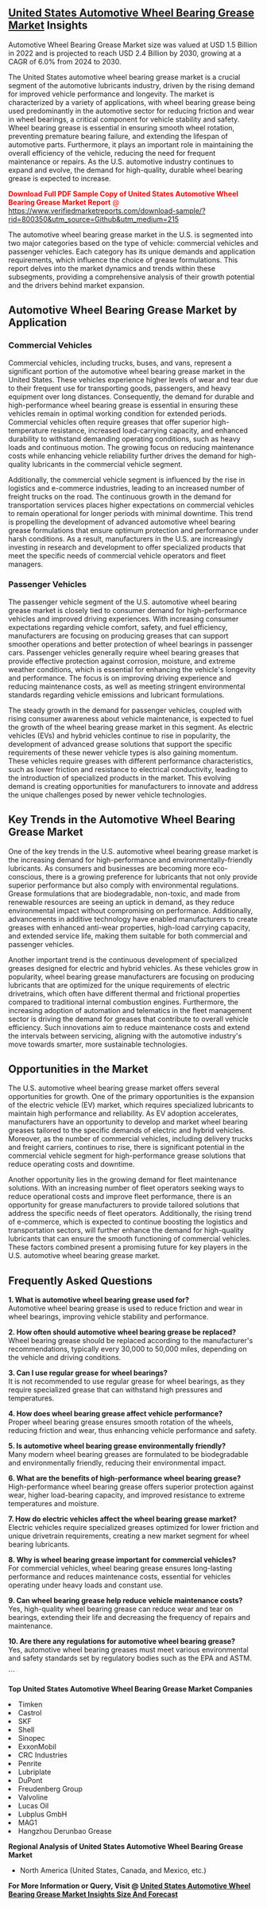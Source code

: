 <h2><a href="https://www.verifiedmarketreports.com/download-sample/?rid=800350&amp;utm_source=Github&amp;utm_medium=215" target="_blank">United States Automotive Wheel Bearing Grease Market</a> Insights</h2><p>Automotive Wheel Bearing Grease Market size was valued at USD 1.5 Billion in 2022 and is projected to reach USD 2.4 Billion by 2030, growing at a CAGR of 6.0% from 2024 to 2030.</p><p><p>The United States automotive wheel bearing grease market is a crucial segment of the automotive lubricants industry, driven by the rising demand for improved vehicle performance and longevity. The market is characterized by a variety of applications, with wheel bearing grease being used predominantly in the automotive sector for reducing friction and wear in wheel bearings, a critical component for vehicle stability and safety. Wheel bearing grease is essential in ensuring smooth wheel rotation, preventing premature bearing failure, and extending the lifespan of automotive parts. Furthermore, it plays an important role in maintaining the overall efficiency of the vehicle, reducing the need for frequent maintenance or repairs. As the U.S. automotive industry continues to expand and evolve, the demand for high-quality, durable wheel bearing grease is expected to increase. <p><span class=""><span style="color: #ff0000;"><strong>Download Full PDF Sample Copy of United States Automotive Wheel Bearing Grease Market Report</strong> @ </span><a href="https://www.verifiedmarketreports.com/download-sample/?rid=800350&amp;utm_source=Github&amp;utm_medium=215" target="_blank">https://www.verifiedmarketreports.com/download-sample/?rid=800350&amp;utm_source=Github&amp;utm_medium=215</a></span></p></p><p>The automotive wheel bearing grease market in the U.S. is segmented into two major categories based on the type of vehicle: commercial vehicles and passenger vehicles. Each category has its unique demands and application requirements, which influence the choice of grease formulations. This report delves into the market dynamics and trends within these subsegments, providing a comprehensive analysis of their growth potential and the drivers behind market expansion.</p><h2>Automotive Wheel Bearing Grease Market by Application</h2><h3>Commercial Vehicles</h3><p>Commercial vehicles, including trucks, buses, and vans, represent a significant portion of the automotive wheel bearing grease market in the United States. These vehicles experience higher levels of wear and tear due to their frequent use for transporting goods, passengers, and heavy equipment over long distances. Consequently, the demand for durable and high-performance wheel bearing grease is essential in ensuring these vehicles remain in optimal working condition for extended periods. Commercial vehicles often require greases that offer superior high-temperature resistance, increased load-carrying capacity, and enhanced durability to withstand demanding operating conditions, such as heavy loads and continuous motion. The growing focus on reducing maintenance costs while enhancing vehicle reliability further drives the demand for high-quality lubricants in the commercial vehicle segment.<p>Additionally, the commercial vehicle segment is influenced by the rise in logistics and e-commerce industries, leading to an increased number of freight trucks on the road. The continuous growth in the demand for transportation services places higher expectations on commercial vehicles to remain operational for longer periods with minimal downtime. This trend is propelling the development of advanced automotive wheel bearing grease formulations that ensure optimum protection and performance under harsh conditions. As a result, manufacturers in the U.S. are increasingly investing in research and development to offer specialized products that meet the specific needs of commercial vehicle operators and fleet managers.</p><h3>Passenger Vehicles</h3><p>The passenger vehicle segment of the U.S. automotive wheel bearing grease market is closely tied to consumer demand for high-performance vehicles and improved driving experiences. With increasing consumer expectations regarding vehicle comfort, safety, and fuel efficiency, manufacturers are focusing on producing greases that can support smoother operations and better protection of wheel bearings in passenger cars. Passenger vehicles generally require wheel bearing greases that provide effective protection against corrosion, moisture, and extreme weather conditions, which is essential for enhancing the vehicle's longevity and performance. The focus is on improving driving experience and reducing maintenance costs, as well as meeting stringent environmental standards regarding vehicle emissions and lubricant formulations.<p>The steady growth in the demand for passenger vehicles, coupled with rising consumer awareness about vehicle maintenance, is expected to fuel the growth of the wheel bearing grease market in this segment. As electric vehicles (EVs) and hybrid vehicles continue to rise in popularity, the development of advanced grease solutions that support the specific requirements of these newer vehicle types is also gaining momentum. These vehicles require greases with different performance characteristics, such as lower friction and resistance to electrical conductivity, leading to the introduction of specialized products in the market. This evolving demand is creating opportunities for manufacturers to innovate and address the unique challenges posed by newer vehicle technologies.</p><h2>Key Trends in the Automotive Wheel Bearing Grease Market</h2><p>One of the key trends in the U.S. automotive wheel bearing grease market is the increasing demand for high-performance and environmentally-friendly lubricants. As consumers and businesses are becoming more eco-conscious, there is a growing preference for lubricants that not only provide superior performance but also comply with environmental regulations. Grease formulations that are biodegradable, non-toxic, and made from renewable resources are seeing an uptick in demand, as they reduce environmental impact without compromising on performance. Additionally, advancements in additive technology have enabled manufacturers to create greases with enhanced anti-wear properties, high-load carrying capacity, and extended service life, making them suitable for both commercial and passenger vehicles.<p>Another important trend is the continuous development of specialized greases designed for electric and hybrid vehicles. As these vehicles grow in popularity, wheel bearing grease manufacturers are focusing on producing lubricants that are optimized for the unique requirements of electric drivetrains, which often have different thermal and frictional properties compared to traditional internal combustion engines. Furthermore, the increasing adoption of automation and telematics in the fleet management sector is driving the demand for greases that contribute to overall vehicle efficiency. Such innovations aim to reduce maintenance costs and extend the intervals between servicing, aligning with the automotive industry's move towards smarter, more sustainable technologies.</p><h2>Opportunities in the Market</h2><p>The U.S. automotive wheel bearing grease market offers several opportunities for growth. One of the primary opportunities is the expansion of the electric vehicle (EV) market, which requires specialized lubricants to maintain high performance and reliability. As EV adoption accelerates, manufacturers have an opportunity to develop and market wheel bearing greases tailored to the specific demands of electric and hybrid vehicles. Moreover, as the number of commercial vehicles, including delivery trucks and freight carriers, continues to rise, there is significant potential in the commercial vehicle segment for high-performance grease solutions that reduce operating costs and downtime. <p>Another opportunity lies in the growing demand for fleet maintenance solutions. With an increasing number of fleet operators seeking ways to reduce operational costs and improve fleet performance, there is an opportunity for grease manufacturers to provide tailored solutions that address the specific needs of fleet operators. Additionally, the rising trend of e-commerce, which is expected to continue boosting the logistics and transportation sectors, will further enhance the demand for high-quality lubricants that can ensure the smooth functioning of commercial vehicles. These factors combined present a promising future for key players in the U.S. automotive wheel bearing grease market.</p><h2>Frequently Asked Questions</h2><p><b>1. What is automotive wheel bearing grease used for?</b><br>Automotive wheel bearing grease is used to reduce friction and wear in wheel bearings, improving vehicle stability and performance.</p><p><b>2. How often should automotive wheel bearing grease be replaced?</b><br>Wheel bearing grease should be replaced according to the manufacturer's recommendations, typically every 30,000 to 50,000 miles, depending on the vehicle and driving conditions.</p><p><b>3. Can I use regular grease for wheel bearings?</b><br>It is not recommended to use regular grease for wheel bearings, as they require specialized grease that can withstand high pressures and temperatures.</p><p><b>4. How does wheel bearing grease affect vehicle performance?</b><br>Proper wheel bearing grease ensures smooth rotation of the wheels, reducing friction and wear, thus enhancing vehicle performance and safety.</p><p><b>5. Is automotive wheel bearing grease environmentally friendly?</b><br>Many modern wheel bearing greases are formulated to be biodegradable and environmentally friendly, reducing their environmental impact.</p><p><b>6. What are the benefits of high-performance wheel bearing grease?</b><br>High-performance wheel bearing grease offers superior protection against wear, higher load-bearing capacity, and improved resistance to extreme temperatures and moisture.</p><p><b>7. How do electric vehicles affect the wheel bearing grease market?</b><br>Electric vehicles require specialized greases optimized for lower friction and unique drivetrain requirements, creating a new market segment for wheel bearing lubricants.</p><p><b>8. Why is wheel bearing grease important for commercial vehicles?</b><br>For commercial vehicles, wheel bearing grease ensures long-lasting performance and reduces maintenance costs, essential for vehicles operating under heavy loads and constant use.</p><p><b>9. Can wheel bearing grease help reduce vehicle maintenance costs?</b><br>Yes, high-quality wheel bearing grease can reduce wear and tear on bearings, extending their life and decreasing the frequency of repairs and maintenance.</p><p><b>10. Are there any regulations for automotive wheel bearing grease?</b><br>Yes, automotive wheel bearing greases must meet various environmental and safety standards set by regulatory bodies such as the EPA and ASTM.</p>```</p><p><strong>Top United States Automotive Wheel Bearing Grease Market Companies</strong></p><div data-test-id=""><p><li>Timken</li><li> Castrol</li><li> SKF</li><li> Shell</li><li> Sinopec</li><li> ExxonMobil</li><li> CRC Industries</li><li> Penrite</li><li> Lubriplate</li><li> DuPont</li><li> Freudenberg Group</li><li> Valvoline</li><li> Lucas Oil</li><li> Lubplus GmbH</li><li> MAG1</li><li> Hangzhou Derunbao Grease</li></p><div><strong>Regional Analysis of&nbsp;United States Automotive Wheel Bearing Grease Market</strong></div><ul><li dir="ltr"><p dir="ltr">North America&nbsp;(United States, Canada, and Mexico, etc.)</p></li></ul><p><strong>For More Information or Query, Visit @&nbsp;</strong><strong><a href="https://www.verifiedmarketreports.com/product/automotive-wheel-bearing-grease-market/?utm_source=Github&amp;utm_medium=215" target="_blank">United States Automotive Wheel Bearing Grease Market Insights Size And Forecast</a></strong></p></div>

